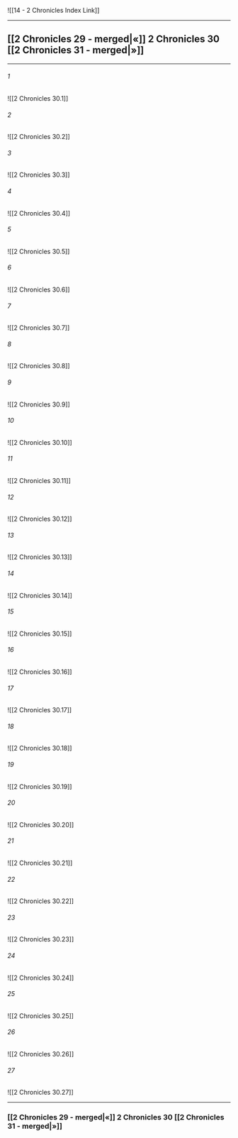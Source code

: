 ![[14 - 2 Chronicles Index Link]]

---
##  [[2 Chronicles 29 - merged|«]] 2 Chronicles 30 [[2 Chronicles 31 - merged|»]]

---

###### 1
![[2 Chronicles 30.1]] 

###### 2
![[2 Chronicles 30.2]] 

###### 3
![[2 Chronicles 30.3]] 

###### 4
![[2 Chronicles 30.4]]

###### 5 
![[2 Chronicles 30.5]] 

###### 6
![[2 Chronicles 30.6]] 

###### 7
![[2 Chronicles 30.7]] 

###### 8
![[2 Chronicles 30.8]] 

###### 9
![[2 Chronicles 30.9]] 

###### 10
![[2 Chronicles 30.10]] 

###### 11
![[2 Chronicles 30.11]] 

###### 12
![[2 Chronicles 30.12]]

###### 13
![[2 Chronicles 30.13]] 

###### 14
![[2 Chronicles 30.14]] 

###### 15
![[2 Chronicles 30.15]]

###### 16
![[2 Chronicles 30.16]] 

###### 17
![[2 Chronicles 30.17]]

###### 18
![[2 Chronicles 30.18]] 

###### 19
![[2 Chronicles 30.19]] 

###### 20
![[2 Chronicles 30.20]]

###### 21
![[2 Chronicles 30.21]] 

###### 22
![[2 Chronicles 30.22]] 

###### 23
![[2 Chronicles 30.23]]

###### 24
![[2 Chronicles 30.24]] 

###### 25
![[2 Chronicles 30.25]]

###### 26
![[2 Chronicles 30.26]] 

###### 27
![[2 Chronicles 30.27]] 


---
###  [[2 Chronicles 29 - merged|«]] 2 Chronicles 30 [[2 Chronicles 31 - merged|»]]